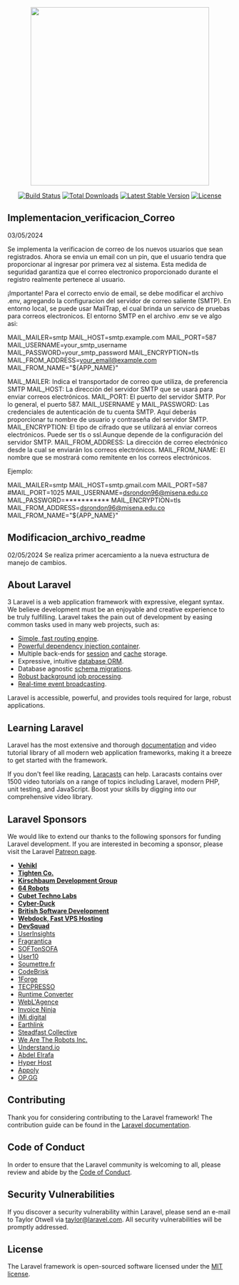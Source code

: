 <p align="center"><img src="https://res.cloudinary.com/dtfbvvkyp/image/upload/v1566331377/laravel-logolockup-cmyk-red.svg" width="400"></p>

<p align="center">
<a href="https://travis-ci.org/laravel/framework"><img src="https://travis-ci.org/laravel/framework.svg" alt="Build Status"></a>
<a href="https://packagist.org/packages/laravel/framework"><img src="https://poser.pugx.org/laravel/framework/d/total.svg" alt="Total Downloads"></a>
<a href="https://packagist.org/packages/laravel/framework"><img src="https://poser.pugx.org/laravel/framework/v/stable.svg" alt="Latest Stable Version"></a>
<a href="https://packagist.org/packages/laravel/framework"><img src="https://poser.pugx.org/laravel/framework/license.svg" alt="License"></a>
</p>

## Implementacion_verificacion_Correo

03/05/2024

Se implementa la verificacion de correo de los nuevos usuarios que sean registrados. Ahora se envia un email con un pin, que el usuario tendra que proporcionar al ingresar por primera vez al sistema. Esta medida de seguridad garantiza que el correo electronico proporcionado durante el registro realmente pertenece al usuario.

¡Importante! Para el correcto envio de email, se debe modificar el archivo .env, agregando la configuracion del servidor de correo saliente (SMTP). En entorno local, se puede usar MailTrap, el cual brinda un servico de pruebas para correos electronicos. 
El entorno SMTP en el archivo .env se ve algo asi:

MAIL_MAILER=smtp 
MAIL_HOST=smtp.example.com 
MAIL_PORT=587 
MAIL_USERNAME=your_smtp_username 
MAIL_PASSWORD=your_smtp_password 
MAIL_ENCRYPTION=tls 
MAIL_FROM_ADDRESS=your_email@example.com 
MAIL_FROM_NAME="${APP_NAME}"

MAIL_MAILER: Indica el transportador de correo que utiliza, de preferencia SMTP
MAIL_HOST: La dirección del servidor SMTP que se usará para enviar correos electrónicos.
MAIL_PORT: El puerto del servidor SMTP. Por lo general, el puerto 587.
MAIL_USERNAME y MAIL_PASSWORD: Las credenciales de autenticación de tu cuenta SMTP. Aquí deberás proporcionar tu nombre de usuario y contraseña del servidor SMTP.
MAIL_ENCRYPTION: El tipo de cifrado que se utilizará al enviar correos electrónicos. Puede ser tls o ssl.Aunque depende de la configuración del servidor SMTP.
MAIL_FROM_ADDRESS: La dirección de correo electrónico desde la cual se enviarán los correos electrónicos.
MAIL_FROM_NAME: El nombre que se mostrará como remitente en los correos electrónicos. 

Ejemplo: 

MAIL_MAILER=smtp
MAIL_HOST=smtp.gmail.com
MAIL_PORT=587
#MAIL_PORT=1025
MAIL_USERNAME=dsrondon96@misena.edu.co
MAIL_PASSWORD=***********
MAIL_ENCRYPTION=tls
MAIL_FROM_ADDRESS=dsrondon96@misena.edu.co
MAIL_FROM_NAME="${APP_NAME}"

## Modificacion_archivo_readme
02/05/2024
Se realiza primer acercamiento a la nueva estructura de manejo de cambios.

## About Laravel
3
Laravel is a web application framework with expressive, elegant syntax. We believe development must be an enjoyable and creative experience to be truly fulfilling. Laravel takes the pain out of development by easing common tasks used in many web projects, such as:

- [Simple, fast routing engine](https://laravel.com/docs/routing).
- [Powerful dependency injection container](https://laravel.com/docs/container).
- Multiple back-ends for [session](https://laravel.com/docs/session) and [cache](https://laravel.com/docs/cache) storage.
- Expressive, intuitive [database ORM](https://laravel.com/docs/eloquent).
- Database agnostic [schema migrations](https://laravel.com/docs/migrations).
- [Robust background job processing](https://laravel.com/docs/queues).
- [Real-time event broadcasting](https://laravel.com/docs/broadcasting).

Laravel is accessible, powerful, and provides tools required for large, robust applications.

## Learning Laravel

Laravel has the most extensive and thorough [documentation](https://laravel.com/docs) and video tutorial library of all modern web application frameworks, making it a breeze to get started with the framework.

If you don't feel like reading, [Laracasts](https://laracasts.com) can help. Laracasts contains over 1500 video tutorials on a range of topics including Laravel, modern PHP, unit testing, and JavaScript. Boost your skills by digging into our comprehensive video library.

## Laravel Sponsors

We would like to extend our thanks to the following sponsors for funding Laravel development. If you are interested in becoming a sponsor, please visit the Laravel [Patreon page](https://patreon.com/taylorotwell).

- **[Vehikl](https://vehikl.com/)**
- **[Tighten Co.](https://tighten.co)**
- **[Kirschbaum Development Group](https://kirschbaumdevelopment.com)**
- **[64 Robots](https://64robots.com)**
- **[Cubet Techno Labs](https://cubettech.com)**
- **[Cyber-Duck](https://cyber-duck.co.uk)**
- **[British Software Development](https://www.britishsoftware.co)**
- **[Webdock, Fast VPS Hosting](https://www.webdock.io/en)**
- **[DevSquad](https://devsquad.com)**
- [UserInsights](https://userinsights.com)
- [Fragrantica](https://www.fragrantica.com)
- [SOFTonSOFA](https://softonsofa.com/)
- [User10](https://user10.com)
- [Soumettre.fr](https://soumettre.fr/)
- [CodeBrisk](https://codebrisk.com)
- [1Forge](https://1forge.com)
- [TECPRESSO](https://tecpresso.co.jp/)
- [Runtime Converter](http://runtimeconverter.com/)
- [WebL'Agence](https://weblagence.com/)
- [Invoice Ninja](https://www.invoiceninja.com)
- [iMi digital](https://www.imi-digital.de/)
- [Earthlink](https://www.earthlink.ro/)
- [Steadfast Collective](https://steadfastcollective.com/)
- [We Are The Robots Inc.](https://watr.mx/)
- [Understand.io](https://www.understand.io/)
- [Abdel Elrafa](https://abdelelrafa.com)
- [Hyper Host](https://hyper.host)
- [Appoly](https://www.appoly.co.uk)
- [OP.GG](https://op.gg)

## Contributing

Thank you for considering contributing to the Laravel framework! The contribution guide can be found in the [Laravel documentation](https://laravel.com/docs/contributions).

## Code of Conduct

In order to ensure that the Laravel community is welcoming to all, please review and abide by the [Code of Conduct](https://laravel.com/docs/contributions#code-of-conduct).

## Security Vulnerabilities

If you discover a security vulnerability within Laravel, please send an e-mail to Taylor Otwell via [taylor@laravel.com](mailto:taylor@laravel.com). All security vulnerabilities will be promptly addressed.

## License

The Laravel framework is open-sourced software licensed under the [MIT license](https://opensource.org/licenses/MIT).
